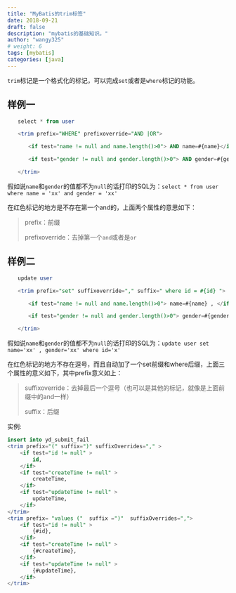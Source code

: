 ```yaml
---
title: "MyBatis的trim标签"
date: 2018-09-21
draft: false
description: "mybatis的基础知识。"
author: "wangy325"
# weight: 6
tags: [mybatis]
categories: [java]
---
```



`trim`标记是一个格式化的标记，可以完成`set`或者是`where`标记的功能。

<!--more-->

## 样例一

```sql
　　select * from user

　　<trim prefix="WHERE" prefixoverride="AND |OR">

　　　　<if test="name != null and name.length()>0"> AND name=#{name}</if>

　　　　<if test="gender != null and gender.length()>0"> AND gender=#{gender}</if>

　　</trim>
```

假如说`name`和`gender`的值都不为`null`的话打印的SQL为：`select * from user where name = 'xx' and gender = 'xx'`

在红色标记的地方是不存在第一个and的，上面两个属性的意思如下：

> prefix：前缀
>
> prefixoverride：去掉第一个`and`或者是`or`

## 样例二

```sql
　　update user

　　<trim prefix="set" suffixoverride="," suffix=" where id = #{id} ">

　　　　<if test="name != null and name.length()>0"> name=#{name} , </if>

　　　　<if test="gender != null and gender.length()>0"> gender=#{gender} ,  </if>

　　</trim>
```

假如说`name`和`gender`的值都不为`null`的话打印的SQL为：`update user set name='xx' , gender='xx' where id='x'`

在红色标记的地方不存在逗号，而且自动加了一个set前缀和where后缀，上面三个属性的意义如下，其中prefix意义如上：

> suffixoverride：去掉最后一个逗号（也可以是其他的标记，就像是上面前缀中的and一样）
>
> suffix：后缀

实例:

```sql
insert into yd_submit_fail
<trim prefix="(" suffix=")" suffixOverrides="," >  
	<if test="id != null" >
		id,
	</if>
	<if test="createTime != null" >
		createTime,
	</if>
	<if test="updateTime != null" >
		updateTime,
	</if>
</trim>
<trim prefix= "values ("  suffix =")"  suffixOverrides=",">
	<if test="id != null" >
		{#id},
	</if>
	<if test="createTime != null" >
		{#createTime},
	</if>
	<if test="updateTime != null" >
		{#updateTime},
	</if>
</trim>
```
